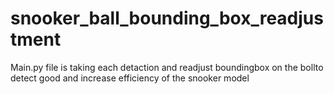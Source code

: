# snooker_ball_bounding_box_readjustment

Main.py file is taking each detaction and readjust boundingbox on the bollto detect good and increase efficiency of the snooker model
